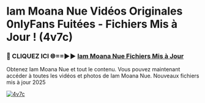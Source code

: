 # Iam Moana Nue Vidéos Originales 0nlyFans Fuitées - Fichiers Mis à Jour ! (4v7c)

<h3>🔴 CLIQUEZ ICI 🌐==►► <a href="https://tinyurl.com/2pmr4ezf" rel="nofollow">Iam Moana Nue Fichiers Mis à Jour</a></h3>

Obtenez Iam Moana Nue et tout le contenu. Vous pouvez maintenant accéder à toutes les vidéos et photos de Iam Moana Nue. Nouveaux fichiers mis à jour 2025

[![4v7c](https://i.imgur.com/6SNvagu.gif)](https://tinyurl.com/2pmr4ezf)
